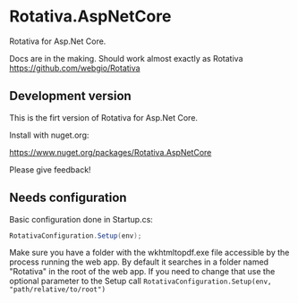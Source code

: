 # Rotativa.AspNetCore

Rotativa for Asp.Net Core.

Docs are in the making. Should work almost exactly as Rotativa https://github.com/webgio/Rotativa

## Development version
This is the firt version of Rotativa for Asp.Net Core.

Install with nuget.org:

https://www.nuget.org/packages/Rotativa.AspNetCore


Please give feedback!

## Needs configuration
Basic configuration done in Startup.cs:

```csharp
RotativaConfiguration.Setup(env);
```

Make sure you have a folder with the wkhtmltopdf.exe file accessible by the process running the web app. By default it searches in a folder named "Rotativa" in the root of the web app. If you need to change that use the optional parameter to the Setup call `RotativaConfiguration.Setup(env, "path/relative/to/root")`
